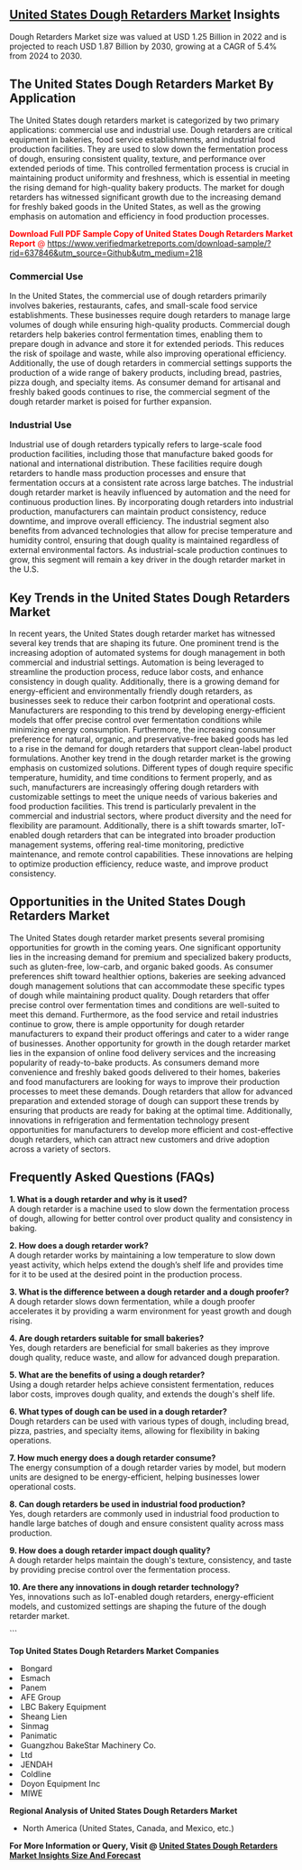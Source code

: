 <h2><a href="https://www.verifiedmarketreports.com/download-sample/?rid=637846&amp;utm_source=Github&amp;utm_medium=218" target="_blank">United States Dough Retarders Market</a> Insights</h2><p>Dough Retarders Market size was valued at USD 1.25 Billion in 2022 and is projected to reach USD 1.87 Billion by 2030, growing at a CAGR of 5.4% from 2024 to 2030.</p><p> <h2>The United States Dough Retarders Market By Application</h2> <p>The United States dough retarders market is categorized by two primary applications: commercial use and industrial use. Dough retarders are critical equipment in bakeries, food service establishments, and industrial food production facilities. They are used to slow down the fermentation process of dough, ensuring consistent quality, texture, and performance over extended periods of time. This controlled fermentation process is crucial in maintaining product uniformity and freshness, which is essential in meeting the rising demand for high-quality bakery products. The market for dough retarders has witnessed significant growth due to the increasing demand for freshly baked goods in the United States, as well as the growing emphasis on automation and efficiency in food production processes. <p><span class=""><span style="color: #ff0000;"><strong>Download Full PDF Sample Copy of United States Dough Retarders Market Report</strong> @ </span><a href="https://www.verifiedmarketreports.com/download-sample/?rid=637846&amp;utm_source=Github&amp;utm_medium=218" target="_blank">https://www.verifiedmarketreports.com/download-sample/?rid=637846&amp;utm_source=Github&amp;utm_medium=218</a></span></p> <h3>Commercial Use</h3> <p>In the United States, the commercial use of dough retarders primarily involves bakeries, restaurants, cafes, and small-scale food service establishments. These businesses require dough retarders to manage large volumes of dough while ensuring high-quality products. Commercial dough retarders help bakeries control fermentation times, enabling them to prepare dough in advance and store it for extended periods. This reduces the risk of spoilage and waste, while also improving operational efficiency. Additionally, the use of dough retarders in commercial settings supports the production of a wide range of bakery products, including bread, pastries, pizza dough, and specialty items. As consumer demand for artisanal and freshly baked goods continues to rise, the commercial segment of the dough retarder market is poised for further expansion. <h3>Industrial Use</h3> <p>Industrial use of dough retarders typically refers to large-scale food production facilities, including those that manufacture baked goods for national and international distribution. These facilities require dough retarders to handle mass production processes and ensure that fermentation occurs at a consistent rate across large batches. The industrial dough retarder market is heavily influenced by automation and the need for continuous production lines. By incorporating dough retarders into industrial production, manufacturers can maintain product consistency, reduce downtime, and improve overall efficiency. The industrial segment also benefits from advanced technologies that allow for precise temperature and humidity control, ensuring that dough quality is maintained regardless of external environmental factors. As industrial-scale production continues to grow, this segment will remain a key driver in the dough retarder market in the U.S. <h2>Key Trends in the United States Dough Retarders Market</h2> <p>In recent years, the United States dough retarder market has witnessed several key trends that are shaping its future. One prominent trend is the increasing adoption of automated systems for dough management in both commercial and industrial settings. Automation is being leveraged to streamline the production process, reduce labor costs, and enhance consistency in dough quality. Additionally, there is a growing demand for energy-efficient and environmentally friendly dough retarders, as businesses seek to reduce their carbon footprint and operational costs. Manufacturers are responding to this trend by developing energy-efficient models that offer precise control over fermentation conditions while minimizing energy consumption. Furthermore, the increasing consumer preference for natural, organic, and preservative-free baked goods has led to a rise in the demand for dough retarders that support clean-label product formulations. Another key trend in the dough retarder market is the growing emphasis on customized solutions. Different types of dough require specific temperature, humidity, and time conditions to ferment properly, and as such, manufacturers are increasingly offering dough retarders with customizable settings to meet the unique needs of various bakeries and food production facilities. This trend is particularly prevalent in the commercial and industrial sectors, where product diversity and the need for flexibility are paramount. Additionally, there is a shift towards smarter, IoT-enabled dough retarders that can be integrated into broader production management systems, offering real-time monitoring, predictive maintenance, and remote control capabilities. These innovations are helping to optimize production efficiency, reduce waste, and improve product consistency. <h2>Opportunities in the United States Dough Retarders Market</h2> <p>The United States dough retarder market presents several promising opportunities for growth in the coming years. One significant opportunity lies in the increasing demand for premium and specialized bakery products, such as gluten-free, low-carb, and organic baked goods. As consumer preferences shift toward healthier options, bakeries are seeking advanced dough management solutions that can accommodate these specific types of dough while maintaining product quality. Dough retarders that offer precise control over fermentation times and conditions are well-suited to meet this demand. Furthermore, as the food service and retail industries continue to grow, there is ample opportunity for dough retarder manufacturers to expand their product offerings and cater to a wider range of businesses. Another opportunity for growth in the dough retarder market lies in the expansion of online food delivery services and the increasing popularity of ready-to-bake products. As consumers demand more convenience and freshly baked goods delivered to their homes, bakeries and food manufacturers are looking for ways to improve their production processes to meet these demands. Dough retarders that allow for advanced preparation and extended storage of dough can support these trends by ensuring that products are ready for baking at the optimal time. Additionally, innovations in refrigeration and fermentation technology present opportunities for manufacturers to develop more efficient and cost-effective dough retarders, which can attract new customers and drive adoption across a variety of sectors. <h2>Frequently Asked Questions (FAQs)</h2> <p><strong>1. What is a dough retarder and why is it used?</strong><br> A dough retarder is a machine used to slow down the fermentation process of dough, allowing for better control over product quality and consistency in baking.</p> <p><strong>2. How does a dough retarder work?</strong><br> A dough retarder works by maintaining a low temperature to slow down yeast activity, which helps extend the dough’s shelf life and provides time for it to be used at the desired point in the production process.</p> <p><strong>3. What is the difference between a dough retarder and a dough proofer?</strong><br> A dough retarder slows down fermentation, while a dough proofer accelerates it by providing a warm environment for yeast growth and dough rising.</p> <p><strong>4. Are dough retarders suitable for small bakeries?</strong><br> Yes, dough retarders are beneficial for small bakeries as they improve dough quality, reduce waste, and allow for advanced dough preparation.</p> <p><strong>5. What are the benefits of using a dough retarder?</strong><br> Using a dough retarder helps achieve consistent fermentation, reduces labor costs, improves dough quality, and extends the dough's shelf life.</p> <p><strong>6. What types of dough can be used in a dough retarder?</strong><br> Dough retarders can be used with various types of dough, including bread, pizza, pastries, and specialty items, allowing for flexibility in baking operations.</p> <p><strong>7. How much energy does a dough retarder consume?</strong><br> The energy consumption of a dough retarder varies by model, but modern units are designed to be energy-efficient, helping businesses lower operational costs.</p> <p><strong>8. Can dough retarders be used in industrial food production?</strong><br> Yes, dough retarders are commonly used in industrial food production to handle large batches of dough and ensure consistent quality across mass production.</p> <p><strong>9. How does a dough retarder impact dough quality?</strong><br> A dough retarder helps maintain the dough's texture, consistency, and taste by providing precise control over the fermentation process.</p> <p><strong>10. Are there any innovations in dough retarder technology?</strong><br> Yes, innovations such as IoT-enabled dough retarders, energy-efficient models, and customized settings are shaping the future of the dough retarder market.</p> ```</p><p><strong>Top United States Dough Retarders Market Companies</strong></p><div data-test-id=""><p><li>Bongard</li><li> Esmach</li><li> Panem</li><li> AFE Group</li><li> LBC Bakery Equipment</li><li> Sheang Lien</li><li> Sinmag</li><li> Panimatic</li><li> Guangzhou BakeStar Machinery Co.</li><li>Ltd</li><li> JENDAH</li><li> Coldline</li><li> Doyon Equipment Inc</li><li> MIWE</li></p><div><strong>Regional Analysis of&nbsp;United States Dough Retarders Market</strong></div><ul><li dir="ltr"><p dir="ltr">North America&nbsp;(United States, Canada, and Mexico, etc.)</p></li></ul><p><strong>For More Information or Query, Visit @&nbsp;</strong><strong><a href="https://www.verifiedmarketreports.com/product/dough-retarders-market/?utm_source=Github&amp;utm_medium=218" target="_blank">United States Dough Retarders Market Insights Size And Forecast</a></strong></p></div>
